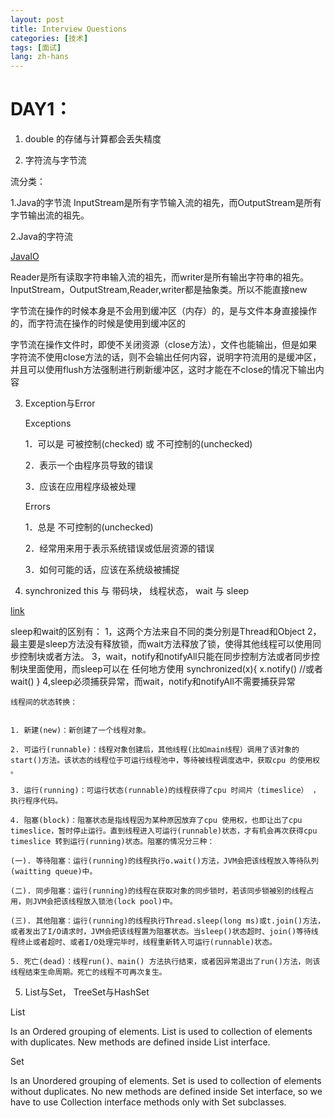 ```yaml
---
layout: post
title: Interview Questions
categories: [技术]
tags: [面试]
lang: zh-hans
---
```


DAY1：
===

1. double 的存储与计算都会丢失精度

2. 字符流与字节流

  流分类： 
  
  1.Java的字节流 
   InputStream是所有字节输入流的祖先，而OutputStream是所有字节输出流的祖先。 
   
  2.Java的字符流 
  
  [JavaIO](http://www.cnblogs.com/lich/tag/java%20IO/)
  
  Reader是所有读取字符串输入流的祖先，而writer是所有输出字符串的祖先。 
  InputStream，OutputStream,Reader,writer都是抽象类。所以不能直接new  


  字节流在操作的时候本身是不会用到缓冲区（内存）的，是与文件本身直接操作的，而字符流在操作的时候是使用到缓冲区的

  字节流在操作文件时，即使不关闭资源（close方法），文件也能输出，但是如果字符流不使用close方法的话，则不会输出任何内容，说明字符流用的是缓冲区，并且可以使用flush方法强制进行刷新缓冲区，这时才能在不close的情况下输出内容


3. Exception与Error

    Exceptions 
    
    1．可以是 可被控制(checked) 或 不可控制的(unchecked) 
    
    2．表示一个由程序员导致的错误 
    
    3．应该在应用程序级被处理 
    
    
    
    Errors 
    
    1．总是 不可控制的(unchecked) 
    
    2．经常用来用于表示系统错误或低层资源的错误 
    
    3．如何可能的话，应该在系统级被捕捉 


4. synchronized this 与 带码块， 线程状态， wait 与 sleep

  [link](http://www.cnblogs.com/GnagWang/archive/2011/02/27/1966606.html)
  
  sleep和wait的区别有：
  1，这两个方法来自不同的类分别是Thread和Object
  2，最主要是sleep方法没有释放锁，而wait方法释放了锁，使得其他线程可以使用同步控制块或者方法。
  3，wait，notify和notifyAll只能在同步控制方法或者同步控制块里面使用，而sleep可以在
    任何地方使用
   synchronized(x){
      x.notify()
     //或者wait()
   }
   4,sleep必须捕获异常，而wait，notify和notifyAll不需要捕获异常
 
    线程间的状态转换： 
    
    
    1. 新建(new)：新创建了一个线程对象。
    
    2. 可运行(runnable)：线程对象创建后，其他线程(比如main线程）调用了该对象的start()方法。该状态的线程位于可运行线程池中，等待被线程调度选中，获取cpu 的使用权 。
    
    3. 运行(running)：可运行状态(runnable)的线程获得了cpu 时间片（timeslice） ，执行程序代码。
    
    4. 阻塞(block)：阻塞状态是指线程因为某种原因放弃了cpu 使用权，也即让出了cpu timeslice，暂时停止运行。直到线程进入可运行(runnable)状态，才有机会再次获得cpu timeslice 转到运行(running)状态。阻塞的情况分三种： 
    
    (一). 等待阻塞：运行(running)的线程执行o.wait()方法，JVM会把该线程放入等待队列(waitting queue)中。
    
    (二). 同步阻塞：运行(running)的线程在获取对象的同步锁时，若该同步锁被别的线程占用，则JVM会把该线程放入锁池(lock pool)中。
    
    (三). 其他阻塞：运行(running)的线程执行Thread.sleep(long ms)或t.join()方法，或者发出了I/O请求时，JVM会把该线程置为阻塞状态。当sleep()状态超时、join()等待线程终止或者超时、或者I/O处理完毕时，线程重新转入可运行(runnable)状态。
    
    5. 死亡(dead)：线程run()、main() 方法执行结束，或者因异常退出了run()方法，则该线程结束生命周期。死亡的线程不可再次复生。

5. List与Set， TreeSet与HashSet

  List

  Is an Ordered grouping of elements.
  List is used to collection of elements with duplicates.
  New methods are defined inside List interface.
  
  Set
  
  Is an Unordered grouping of elements.
  Set is used to collection of elements without duplicates.
  No new methods are defined inside Set interface, so we have to use Collection interface methods only with Set   subclasses. 

